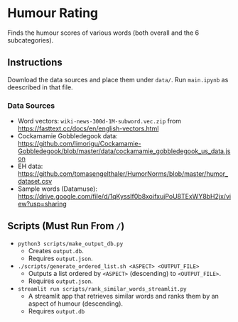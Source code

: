 # Humour Rating

Finds the humour scores of various words (both overall and the 6 subcategories).

## Instructions

Download the data sources and place them under `data/`.
Run `main.ipynb` as deescribed in that file.

### Data Sources

- Word vectors: `wiki-news-300d-1M-subword.vec.zip` from https://fasttext.cc/docs/en/english-vectors.html
- Cockamamie Gobbledegook data: https://github.com/limorigu/Cockamamie-Gobbledegook/blob/master/data/cockamamie_gobbledegook_us_data.json
- EH data: https://github.com/tomasengelthaler/HumorNorms/blob/master/humor_dataset.csv
- Sample words (Datamuse): https://drive.google.com/file/d/1qKyssIf0b8xoifxujPoU8TExWY8bH2jx/view?usp=sharing

## Scripts (Must Run From `/`)

- `python3 scripts/make_output_db.py`
  - Creates `output.db`.
  - Requires `output.json`.
- `./scripts/generate_ordered_list.sh <ASPECT> <OUTPUT_FILE>`
  - Outputs a list ordered by `<ASPECT>` (descending) to `<OUTPUT_FILE>`.
  - Requires `output.json`.
- `streamlit run scripts/rank_similar_words_streamlit.py`
  - A streamlit app that retrieves similar words and ranks them by an aspect of humour (descending).
  - Requires `output.db`
